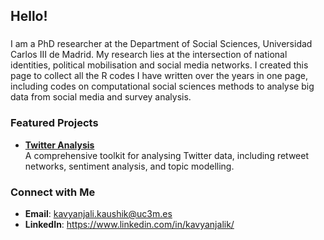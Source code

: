## Hello!

### 
   I am a PhD researcher at the Department of Social Sciences, Universidad Carlos III de Madrid. My research lies at the intersection of national identities, political mobilisation and social media networks. I created this page to collect all the R codes I have written over the years in one page, including codes on computational social sciences methods to analyse big data from social media and survey analysis.

### Featured Projects
- **[Twitter Analysis](https://github.com/kavyanjalik/Twitter-Analysis)**  
  A comprehensive toolkit for analysing Twitter data, including retweet networks, sentiment analysis, and topic modelling.

### Connect with Me
- **Email**: kavyanjali.kaushik@uc3m.es
- **LinkedIn**: https://www.linkedin.com/in/kavyanjalik/
